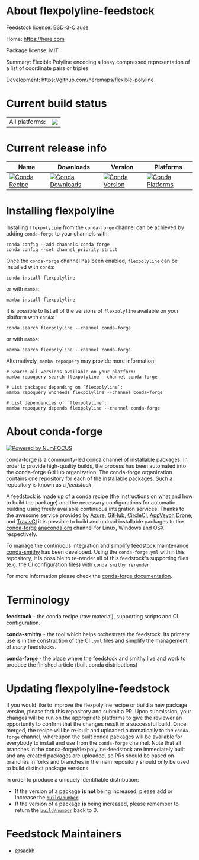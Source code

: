 About flexpolyline-feedstock
============================

Feedstock license: [BSD-3-Clause](https://github.com/conda-forge/flexpolyline-feedstock/blob/main/LICENSE.txt)

Home: https://here.com

Package license: MIT

Summary: Flexible Polyline encoding a lossy compressed representation of a list of coordinate pairs or triples

Development: https://github.com/heremaps/flexible-polyline

Current build status
====================


<table><tr><td>All platforms:</td>
    <td>
      <a href="https://dev.azure.com/conda-forge/feedstock-builds/_build/latest?definitionId=12499&branchName=main">
        <img src="https://dev.azure.com/conda-forge/feedstock-builds/_apis/build/status/flexpolyline-feedstock?branchName=main">
      </a>
    </td>
  </tr>
</table>

Current release info
====================

| Name | Downloads | Version | Platforms |
| --- | --- | --- | --- |
| [![Conda Recipe](https://img.shields.io/badge/recipe-flexpolyline-green.svg)](https://anaconda.org/conda-forge/flexpolyline) | [![Conda Downloads](https://img.shields.io/conda/dn/conda-forge/flexpolyline.svg)](https://anaconda.org/conda-forge/flexpolyline) | [![Conda Version](https://img.shields.io/conda/vn/conda-forge/flexpolyline.svg)](https://anaconda.org/conda-forge/flexpolyline) | [![Conda Platforms](https://img.shields.io/conda/pn/conda-forge/flexpolyline.svg)](https://anaconda.org/conda-forge/flexpolyline) |

Installing flexpolyline
=======================

Installing `flexpolyline` from the `conda-forge` channel can be achieved by adding `conda-forge` to your channels with:

```
conda config --add channels conda-forge
conda config --set channel_priority strict
```

Once the `conda-forge` channel has been enabled, `flexpolyline` can be installed with `conda`:

```
conda install flexpolyline
```

or with `mamba`:

```
mamba install flexpolyline
```

It is possible to list all of the versions of `flexpolyline` available on your platform with `conda`:

```
conda search flexpolyline --channel conda-forge
```

or with `mamba`:

```
mamba search flexpolyline --channel conda-forge
```

Alternatively, `mamba repoquery` may provide more information:

```
# Search all versions available on your platform:
mamba repoquery search flexpolyline --channel conda-forge

# List packages depending on `flexpolyline`:
mamba repoquery whoneeds flexpolyline --channel conda-forge

# List dependencies of `flexpolyline`:
mamba repoquery depends flexpolyline --channel conda-forge
```


About conda-forge
=================

[![Powered by
NumFOCUS](https://img.shields.io/badge/powered%20by-NumFOCUS-orange.svg?style=flat&colorA=E1523D&colorB=007D8A)](https://numfocus.org)

conda-forge is a community-led conda channel of installable packages.
In order to provide high-quality builds, the process has been automated into the
conda-forge GitHub organization. The conda-forge organization contains one repository
for each of the installable packages. Such a repository is known as a *feedstock*.

A feedstock is made up of a conda recipe (the instructions on what and how to build
the package) and the necessary configurations for automatic building using freely
available continuous integration services. Thanks to the awesome service provided by
[Azure](https://azure.microsoft.com/en-us/services/devops/), [GitHub](https://github.com/),
[CircleCI](https://circleci.com/), [AppVeyor](https://www.appveyor.com/),
[Drone](https://cloud.drone.io/welcome), and [TravisCI](https://travis-ci.com/)
it is possible to build and upload installable packages to the
[conda-forge](https://anaconda.org/conda-forge) [anaconda.org](https://anaconda.org/)
channel for Linux, Windows and OSX respectively.

To manage the continuous integration and simplify feedstock maintenance
[conda-smithy](https://github.com/conda-forge/conda-smithy) has been developed.
Using the ``conda-forge.yml`` within this repository, it is possible to re-render all of
this feedstock's supporting files (e.g. the CI configuration files) with ``conda smithy rerender``.

For more information please check the [conda-forge documentation](https://conda-forge.org/docs/).

Terminology
===========

**feedstock** - the conda recipe (raw material), supporting scripts and CI configuration.

**conda-smithy** - the tool which helps orchestrate the feedstock.
                   Its primary use is in the construction of the CI ``.yml`` files
                   and simplify the management of *many* feedstocks.

**conda-forge** - the place where the feedstock and smithy live and work to
                  produce the finished article (built conda distributions)


Updating flexpolyline-feedstock
===============================

If you would like to improve the flexpolyline recipe or build a new
package version, please fork this repository and submit a PR. Upon submission,
your changes will be run on the appropriate platforms to give the reviewer an
opportunity to confirm that the changes result in a successful build. Once
merged, the recipe will be re-built and uploaded automatically to the
`conda-forge` channel, whereupon the built conda packages will be available for
everybody to install and use from the `conda-forge` channel.
Note that all branches in the conda-forge/flexpolyline-feedstock are
immediately built and any created packages are uploaded, so PRs should be based
on branches in forks and branches in the main repository should only be used to
build distinct package versions.

In order to produce a uniquely identifiable distribution:
 * If the version of a package **is not** being increased, please add or increase
   the [``build/number``](https://docs.conda.io/projects/conda-build/en/latest/resources/define-metadata.html#build-number-and-string).
 * If the version of a package **is** being increased, please remember to return
   the [``build/number``](https://docs.conda.io/projects/conda-build/en/latest/resources/define-metadata.html#build-number-and-string)
   back to 0.

Feedstock Maintainers
=====================

* [@sackh](https://github.com/sackh/)


